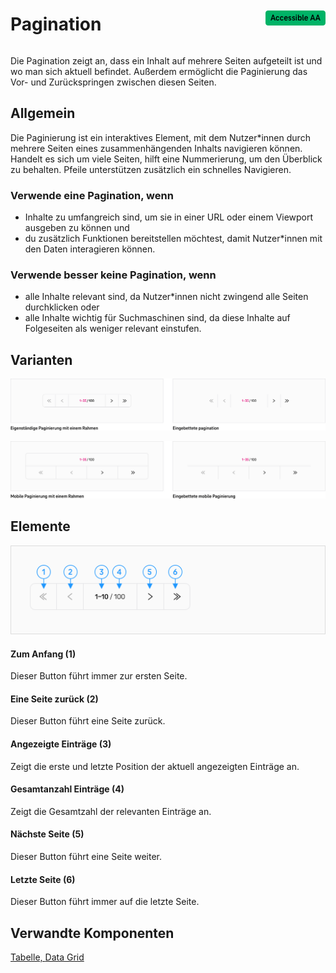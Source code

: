 <div style="display: inline-flex; align-items: center; justify-content: space-between; width: 100%;">
    <h1>Pagination</h1>
    <img src="assets/aa.png" alt="Accessible AA" />
</div>

Die Pagination zeigt an, dass ein Inhalt auf mehrere Seiten aufgeteilt ist und wo man sich aktuell befindet. Außerdem ermöglicht die Paginierung das Vor- und Zurückspringen zwischen diesen Seiten.

## Allgemein

Die Paginierung ist ein interaktives Element, mit dem Nutzer\*innen durch mehrere Seiten eines zusammenhängenden Inhalts navigieren können. Handelt es sich um viele Seiten, hilft eine Nummerierung, um den Überblick zu behalten. Pfeile unterstützen zusätzlich ein schnelles Navigieren.

### Verwende eine Pagination, wenn

- Inhalte zu umfangreich sind, um sie in einer URL oder einem Viewport ausgeben zu können und
- du zusätzlich Funktionen bereitstellen möchtest, damit Nutzer\*innen mit den Daten interagieren können.

### Verwende besser keine Pagination, wenn

- alle Inhalte relevant sind, da Nutzer\*innen nicht zwingend alle Seiten durchklicken oder
- alle Inhalte wichtig für Suchmaschinen sind, da diese Inhalte auf Folgeseiten als weniger relevant einstufen.

## Varianten

![Image Name](assets/3_components/pagination/pagination-de.png)

![Image Name](assets/3_components/pagination/pagination-mobile-de.png)

## Elemente

![Image Name](assets/3_components/pagination/Elements.png)

#### Zum Anfang (1)

Dieser Button führt immer zur ersten Seite.

#### Eine Seite zurück (2)

Dieser Button führt eine Seite zurück.

#### Angezeigte Einträge (3)

Zeigt die erste und letzte Position der aktuell angezeigten Einträge an.

#### Gesamtanzahl Einträge (4)

Zeigt die Gesamtzahl der relevanten Einträge an.

#### Nächste Seite (5)

Dieser Button führt eine Seite weiter.

#### Letzte Seite (6)

Dieser Button führt immer auf die letzte Seite.

## Verwandte Komponenten

[Tabelle, ](?path=/usage/components-table--standard)
[Data Grid](?path=/usage/beta-components-data-grid--standard)
